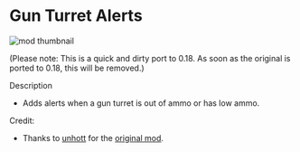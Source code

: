 # Gun Turret Alerts
![mod thumbnail](https://raw.githubusercontent.com/Wyrrrd/Gun_Turret_Alerts/master/thumbnail.png)

(Please note: This is a quick and dirty port to 0.18. As soon as the original is ported to 0.18, this will be removed.)

Description
- Adds alerts when a gun turret is out of ammo or has low ammo. 

Credit:
- Thanks to [unhott](https://mods.factorio.com/user/unhott) for the [original mod](https://mods.factorio.com/mod/GunTurretAlerts).
